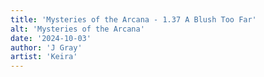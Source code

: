 ```yaml
---
title: 'Mysteries of the Arcana - 1.37 A Blush Too Far'
alt: 'Mysteries of the Arcana'
date: '2024-10-03'
author: 'J Gray'
artist: 'Keira'
---
```

